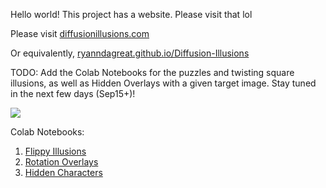 Hello world! This project has a website. Please visit that lol

Please visit [diffusionillusions.com](https://diffusionillusions.com)

Or equivalently, [ryanndagreat.github.io/Diffusion-Illusions](https://ryanndagreat.github.io/Diffusion-Illusions)

TODO: Add the Colab Notebooks for the puzzles and twisting square illusions, as well as Hidden Overlays with a given target image. Stay tuned in the next few days (Sep15+)!

![](assets/DiffusionIllusionsGif2.gif)

Colab Notebooks:
1. [Flippy Illusions](https://githubtocolab.com/RyannDaGreat/Diffusion-Illusions/blob/master/flippy_illusions_for_colab.ipynb)
2. [Rotation Overlays](https://githubtocolab.com/RyannDaGreat/Diffusion-Illusions/blob/master/rotation_overlays_for_colab.ipynb)
3. [Hidden Characters](https://githubtocolab.com/RyannDaGreat/Diffusion-Illusions/blob/master/hidden_characters_for_colab.ipynb)
